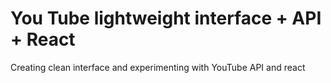 # You Tube lightweight interface + API + React

Creating clean interface and experimenting with YouTube API and react